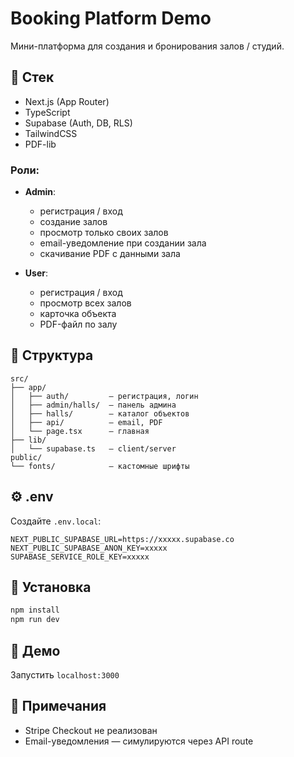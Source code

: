 # Booking Platform Demo

Мини-платформа для создания и бронирования залов / студий.

## 🚀 Стек

- Next.js (App Router)
- TypeScript
- Supabase (Auth, DB, RLS)
- TailwindCSS
- PDF-lib

### Роли:

- **Admin**:
  - регистрация / вход
  - создание залов
  - просмотр только своих залов
  - email-уведомление при создании зала
  - скачивание PDF с данными зала

- **User**:
  - регистрация / вход
  - просмотр всех залов
  - карточка объекта
  - PDF-файл по залу

## 📁 Структура

```
src/
├── app/
│   ├── auth/         — регистрация, логин
│   ├── admin/halls/  — панель админа
│   ├── halls/        — каталог объектов
│   ├── api/          — email, PDF
│   └── page.tsx      — главная
├── lib/
│   └── supabase.ts   — client/server
public/
└── fonts/            — кастомные шрифты
```

## ⚙️ .env

Создайте `.env.local`:

```env
NEXT_PUBLIC_SUPABASE_URL=https://xxxxx.supabase.co
NEXT_PUBLIC_SUPABASE_ANON_KEY=xxxxx
SUPABASE_SERVICE_ROLE_KEY=xxxxx
```

## 🧩 Установка

```bash
npm install
npm run dev
```

## 📸 Демо

Запустить `localhost:3000`

## 🛑 Примечания

- Stripe Checkout не реализован
- Email-уведомления — симулируются через API route